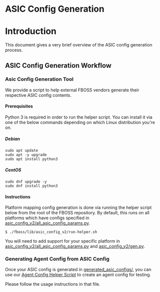 # ASIC Config Generation

# Introduction
This document gives a very brief overview of the ASIC config generation process.

## ASIC Config Generation Workflow
### Asic Config Generation Tool
We provide a script to help external FBOSS vendors generate their respective ASIC config contents.

#### Prerequisites

Python 3 is required in order to run the helper script. You can install it via one of the below commands depending on which Linux distribution you're on.

##### Debian

```shell
sudo apt update
sudo apt -y upgrade
sudo apt install python3
```

##### CentOS

```shell
sudo dnf upgrade -y
sudo dnf install python3
```

#### Instructions
Platform mapping config generation is done via running the helper script below from the root of the FBOSS repository. By default, this runs on all platforms which have configs specified in [asic_config_v2/all_asic_config_params.py](https://github.com/facebook/fboss/blob/main/fboss/lib/asic_config_v2/all_asic_config_params.py).

```shell
$ ./fboss/lib/asic_config_v2/run-helper.sh
```

You will need to add support for your specific platform in [asic_config_v2/all_asic_config_params.py](https://github.com/facebook/fboss/blob/main/fboss/lib/asic_config_v2/all_asic_config_params.py#L10) and [asic_config_v2/gen.py](https://github.com/facebook/fboss/blob/main/fboss/lib/asic_config_v2/gen.py#L17).

### Generating Agent Config from ASIC Config
Once your ASIC config is generated in [generated_asic_configs/](https://github.com/facebook/fboss/tree/main/fboss/lib/asic_config_v2/generated_asic_configs), you can use our [Agent Config Helper Script](https://github.com/facebook/fboss/blob/main/fboss/lib/asic_config_v2/generate_agent_config_from_asic_config.py) to create an agent config for testing.

Please follow the usage instructions in that file.
